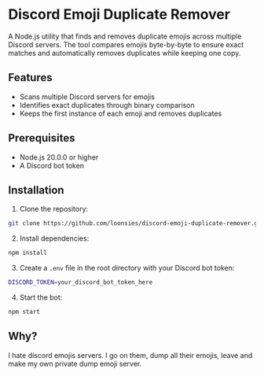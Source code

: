 # Discord Emoji Duplicate Remover

A Node.js utility that finds and removes duplicate emojis across multiple Discord servers. The tool compares emojis byte-by-byte to ensure exact matches and automatically removes duplicates while keeping one copy.

## Features

- Scans multiple Discord servers for emojis
- Identifies exact duplicates through binary comparison
- Keeps the first instance of each emoji and removes duplicates

## Prerequisites

- Node.js 20.0.0 or higher
- A Discord bot token

## Installation

1. Clone the repository:

```bash
git clone https://github.com/loonsies/discord-emoji-duplicate-remover.git
```

2. Install dependencies:

```bash
npm install
```

3. Create a `.env` file in the root directory with your Discord bot token:  

```bash
DISCORD_TOKEN=your_discord_bot_token_here
```

4. Start the bot: 

```bash
npm start
```

## Why?

I hate discord emojis servers. I go on them, dump all their emojis, leave and make my own private dump emoji server.
